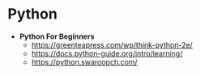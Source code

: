 # Python

- **Python For Beginners**
  - https://greenteapress.com/wp/think-python-2e/
  - https://docs.python-guide.org/intro/learning/
  - https://python.swaroopch.com/
